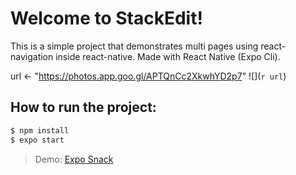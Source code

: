 # Welcome to StackEdit!

This is a simple project that demonstrates multi pages using react-navigation inside react-native. Made with React Native (Expo Cli).

url <- "https://photos.app.goo.gl/APTQnCc2XkwhYD2p7"
![](`r url`)

## How to run the project:
```sh
$ npm install
$ expo start
```

> Demo: [Expo Snack](https://snack.expo.io/@haseebahmed/lab-8)
